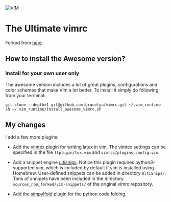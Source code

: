 ![VIM](https://dnp4pehkvoo6n.cloudfront.net/43c5af597bd5c1a64eb1829f011c208f/as/Ultimate%20Vimrc.svg)

# The Ultimate vimrc

Forked from [here](https://github.com/amix/vimrc)


## How to install the Awesome version?
### Install for your own user only
The awesome version includes a lot of great plugins, configurations and color schemes that make Vim a lot better. To install it simply do following from your terminal:

	git clone --depth=1 git@github.com:brucelyu/vimrc.git ~/.vim_runtime
	sh ~/.vim_runtime/install_awesome_vimrc.sh
	
## My changes
I add a few more plugins:
- Add the [vimtex](https://github.com/lervag/vimtex) plugin for writing latex in vim.
The vimtex settings can be specified in the file `ftplugin/tex.vim` and `vimrcs/plugins_config.vim`.

- Add a snippet engine [ultisnips](https://github.com/SirVer/ultisnips).
Notice this plugin requires python3-supported vim, which is included by default if vim is installed using Homebrew.
User-defined snippets can be added in directory `UltiSnips/`.
Tons of snnipets have been included in the directory `sources_non_forked/vim-snippets/` of the original vimrc repository.
- Add the [simpylfold](https://github.com/tmhedberg/SimpylFold) plugin for the python code folding.
